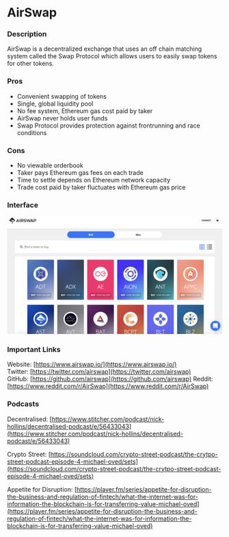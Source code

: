 # AirSwap

### Description

AirSwap is a decentralized exchange that uses an off chain matching system called the Swap Protocol which allows users to easily swap tokens for other tokens.

### Pros

* Convenient swapping of tokens 
* Single, global liquidity pool
* No fee system, Ethereum gas cost paid by taker
* AirSwap never holds user funds
* Swap Protocol provides protection against frontrunning and race conditions

### Cons

* No viewable orderbook
* Taker pays Ethereum gas fees on each trade
* Time to settle depends on Ethereum network capacity
* Trade cost paid by taker fluctuates with Ethereum gas price

### Interface

![](../../../.gitbook/assets/airswap_interface.png)

### Important Links

Website: [https://www.airswap.io/](https://www.airswap.io/)  
Twitter: [https://twitter.com/airswap](https://twitter.com/airswap)  
GitHub: [https://github.com/airswap](https://github.com/airswap)
Reddit: [https://www.reddit.com/r/AirSwap](https://www.reddit.com/r/AirSwap)

### Podcasts
Decentralised: [https://www.stitcher.com/podcast/nick-hollins/decentralised-podcast/e/56433043](https://www.stitcher.com/podcast/nick-hollins/decentralised-podcast/e/56433043)

Crypto Street: [https://soundcloud.com/crypto-street-podcast/the-crytpo-street-podcast-episode-4-michael-oved/sets](https://soundcloud.com/crypto-street-podcast/the-crytpo-street-podcast-episode-4-michael-oved/sets)

Appetite for Disruption: [https://player.fm/series/appetite-for-disruption-the-business-and-regulation-of-fintech/what-the-internet-was-for-information-the-blockchain-is-for-transferring-value-michael-oved](https://player.fm/series/appetite-for-disruption-the-business-and-regulation-of-fintech/what-the-internet-was-for-information-the-blockchain-is-for-transferring-value-michael-oved)


